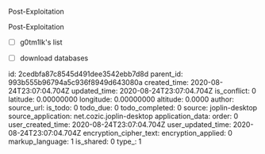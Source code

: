 Post-Exploitation

Post-Exploitation

- [ ] g0tm1lk's list
- [ ] download databases


id: 2cedbfa87c8545d491dee3542ebb7d8d
parent_id: 993b555b96794a5c936f8949d643080a
created_time: 2020-08-24T23:07:04.704Z
updated_time: 2020-08-24T23:07:04.704Z
is_conflict: 0
latitude: 0.00000000
longitude: 0.00000000
altitude: 0.0000
author: 
source_url: 
is_todo: 0
todo_due: 0
todo_completed: 0
source: joplin-desktop
source_application: net.cozic.joplin-desktop
application_data: 
order: 0
user_created_time: 2020-08-24T23:07:04.704Z
user_updated_time: 2020-08-24T23:07:04.704Z
encryption_cipher_text: 
encryption_applied: 0
markup_language: 1
is_shared: 0
type_: 1